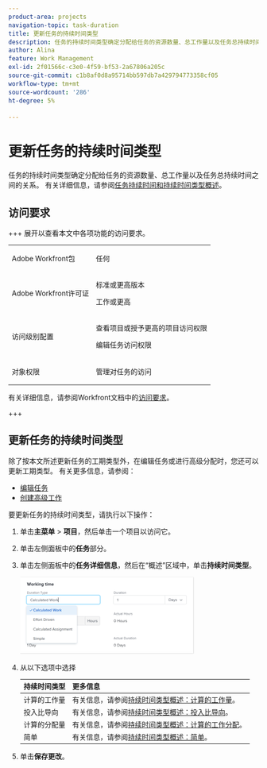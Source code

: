 ```yaml
---
product-area: projects
navigation-topic: task-duration
title: 更新任务的持续时间类型
description: 任务的持续时间类型确定分配给任务的资源数量、总工作量以及任务总持续时间之间的关系。 有关更多信息，请参阅任务持续时间概述和持续时间类型。
author: Alina
feature: Work Management
exl-id: 2f01566c-c3e0-4f59-bf53-2a67806a205c
source-git-commit: c1b8af0d8a95714bb597db7a429794773358cf05
workflow-type: tm+mt
source-wordcount: '286'
ht-degree: 5%

---
```


# 更新任务的持续时间类型

任务的持续时间类型确定分配给任务的资源数量、总工作量以及任务总持续时间之间的关系。 有关详细信息，请参阅[任务持续时间和持续时间类型概述](../../../manage-work/tasks/taskdurtn/task-duration-and-duration-type.md)。

## 访问要求

+++ 展开以查看本文中各项功能的访问要求。

<table style="table-layout:auto"> 
 <col> 
 <col> 
 <tbody> 
  <tr> 
   <td role="rowheader">Adobe Workfront包</td> 
   <td> <p>任何</p> </td> 
  </tr> 
  <tr> 
   <td role="rowheader">Adobe Workfront许可证</td> 
   <td><p>标准或更高版本</p> 
   <p>工作或更高</p> </td> 
  </tr> 
  <tr> 
   <td role="rowheader">访问级别配置</td> 
   <td> <p>查看项目或授予更高的项目访问权限</p> <p>编辑任务访问权限</p> </td> 
  </tr> 
  <tr> 
   <td role="rowheader">对象权限</td> 
   <td> <p>管理对任务的访问 </p></td> 
  </tr> 
 </tbody> 
</table>

有关详细信息，请参阅Workfront文档中的[访问要求](/help/quicksilver/administration-and-setup/add-users/access-levels-and-object-permissions/access-level-requirements-in-documentation.md)。

+++

<!--Old:

<table style="table-layout:auto"> 
 <col> 
 <col> 
 <tbody> 
  <tr> 
   <td role="rowheader">Adobe Workfront plan*</td> 
   <td> <p>Any </p> </td> 
  </tr> 
  <tr> 
   <td role="rowheader">Adobe Workfront license*</td> 
   <td> <p>Work or higher</p> </td> 
  </tr> 
  <tr> 
   <td role="rowheader">Access level configurations*</td> 
   <td> <p>View or higher access to Projects</p> <p>Edit access to Tasks</p> <p>Note: If you still don't have access, ask your Workfront administrator if they set additional restrictions in your access level. For information on how a Workfront administrator can modify your access level, see <a href="../../../administration-and-setup/add-users/configure-and-grant-access/create-modify-access-levels.md" class="MCXref xref">Create or modify custom access levels</a>.</p> </td> 
  </tr> 
  <tr> 
   <td role="rowheader">Object permissions</td> 
   <td> <p>Manage access to the task </p> <p>For information on requesting additional access, see <a href="../../../workfront-basics/grant-and-request-access-to-objects/request-access.md" class="MCXref xref">Request access to objects </a>.</p> </td> 
  </tr> 
 </tbody> 
</table>-->

## 更新任务的持续时间类型

除了按本文所述更新任务的工期类型外，在编辑任务或进行高级分配时，您还可以更新工期类型。 有关更多信息，请参阅：

* [编辑任务](../../../manage-work/tasks/manage-tasks/edit-tasks.md)
* [创建高级工作](../../../manage-work/tasks/assign-tasks/create-advanced-assignments.md)

要更新任务的持续时间类型，请执行以下操作：

1. 单击&#x200B;**主菜单** > **项目**，然后单击一个项目以访问它。
1. 单击左侧面板中的&#x200B;**任务**&#x200B;部分。
1. 单击左侧面板中的&#x200B;**任务详细信息**，然后在“概述”区域中，单击&#x200B;**持续时间类型**。

   ![](assets/duration-type-all-options-on-overview-350x155.png)

1. 从以下选项中选择

   | 持续时间类型 | 更多信息 |
   |---|---|
   | 计算的工作量 | 有关信息，请参阅[持续时间类型概述：计算的工作量](../../../manage-work/tasks/taskdurtn/calculated-work.md)。 |
   | 投入比导向 | 有关信息，请参阅[持续时间类型概述：投入比导向](../../../manage-work/tasks/taskdurtn/effort-driven.md)。 |
   | 计算的分配量 | 有关信息，请参阅[持续时间类型概述：计算的工作分配](../../../manage-work/tasks/taskdurtn/calculated-assignment.md)。 |
   | 简单 | 有关信息，请参阅[持续时间类型概述：简单](../../../manage-work/tasks/taskdurtn/simple-duration-type.md)。 |

1. 单击&#x200B;**保存更改**。
